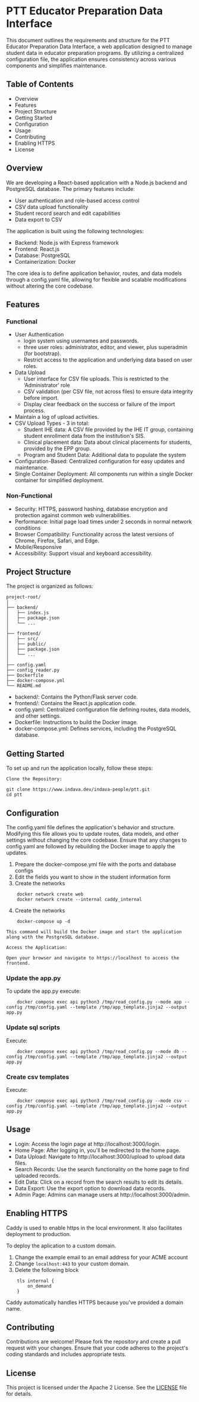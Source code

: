 # PTT Educator Preparation Data Interface

This document outlines the requirements and structure for the PTT Educator Preparation Data Interface,
a web application designed to manage student data in educator preparation programs. By utilizing a centralized
configuration file, the application ensures consistency across various components and simplifies maintenance.

## Table of Contents

- Overview
- Features
- Project Structure
- Getting Started
- Configuration
- Usage
- Contributing
- Enabling HTTPS
- License

## Overview

We are developing a React-based application with a Node.js backend and PostgreSQL database. The primary features include:
- User authentication and role-based access control
- CSV data upload functionality
- Student record search and edit capabilities
- Data export to CSV

The application is built using the following technologies:

- Backend: Node.js with Express framework
- Frontend: React.js
- Database: PostgreSQL
- Containerization: Docker

The core idea is to define application behavior, routes, and data models through
a config.yaml file, allowing for flexible and scalable modifications without
altering the core codebase.

## Features

### Functional
- User Authentication
  - login system using usernames and passwords.
  - three user roles: administrator, editor, and viewer, plus superadmin (for bootstrap).
  - Restrict access to the application and underlying data based on user roles. 
- Data Upload
  - User interface for CSV file uploads. This is restricted to the ‘Administrator’ role
  - CSV validation (per CSV file, not across files) to ensure data integrity before import.
  - Display clear feedback on the success or failure of the import process.
- Maintain a log of upload activities.
- CSV Upload Types - 3 in total:
  - Student IHE data: A CSV file provided by the IHE IT group, containing student enrollment data from the institution's SIS.
  - Clinical placement data: Data about clinical placements for students, provided by the EPP group.
  - Program and Student Data: Additional data to populate the system
- Configuration-Based: Centralized configuration for easy updates and maintenance.
- Single Container Deployment: All components run within a single Docker container for simplified deployment.

### Non-Functional
- Security: HTTPS, password hashing, database encryption and protection against common web vulnerabilities.
- Performance: Initial page load times under 2 seconds in normal network conditions
- Browser Compatibility: Functionality across the latest versions of Chrome, Firefox, Safari, and Edge.
- Mobile/Responsive
- Accessibility: Support visual and keyboard accessibility.

## Project Structure

The project is organized as follows:

```
project-root/
│
├── backend/
│   ├── index.js
│   ├── package.json
│   └── ...
│
├── frontend/
│   ├── src/
│   ├── public/
│   ├── package.json
│   └── ...
│
├── config.yaml
├── config_reader.py
├── Dockerfile
├── docker-compose.yml
└── README.md
```

 - backend/: Contains the Python/Flask server code.
 - frontend/: Contains the React.js application code.
 - config.yaml: Centralized configuration file defining routes, data models, and other settings.
 - Dockerfile: Instructions to build the Docker image.
 - docker-compose.yml: Defines services, including the PostgreSQL database.

## Getting Started

To set up and run the application locally, follow these steps:

    Clone the Repository:

```
git clone https://www.indava.dev/indava-people/ptt.git
cd ptt
```

## Configuration

The config.yaml file defines the application's behavior and structure. Modifying this file allows you to update routes, data models, and other settings without changing the core codebase. Ensure that any changes to config.yaml are followed by rebuilding the Docker image to apply the updates.

1. Prepare the docker-compose.yml file with the ports and database configs
2. Edit the fields you want to show in the student information form
3. Create the networks

```
    docker network create web
    docker network create --internal caddy_internal
```

4. Create the networks

```
    docker-compose up -d
```

    This command will build the Docker image and start the application along with the PostgreSQL database.

    Access the Application:

    Open your browser and navigate to https://localhost to access the frontend.

### Update the app.py

To update the app.py execute:

```
    docker compose exec api python3 /tmp/read_config.py --mode app --config /tmp/config.yaml --template /tmp/app_template.jinja2 --output app.py
```

### Update sql scripts

Execute:

```
    docker compose exec api python3 /tmp/read_config.py --mode db --config /tmp/config.yaml --template /tmp/app_template.jinja2 --output app.py
```

### Create csv templates

Execute:

```
    docker compose exec api python3 /tmp/read_config.py --mode csv --config /tmp/config.yaml --template /tmp/app_template.jinja2 --output app.py
```

## Usage

   - Login: Access the login page at http://localhost:3000/login.
   - Home Page: After logging in, you'll be redirected to the home page.
   - Data Upload: Navigate to http://localhost:3000/upload to upload data files.
   - Search Records: Use the search functionality on the home page to find uploaded records.
   - Edit Data: Click on a record from the search results to edit its details.
   - Data Export: Use the export option to download data records.
   - Admin Page: Admins can manage users at http://localhost:3000/admin.

## Enabling HTTPS

Caddy is used to enable https in the local environment. It also facilitates deployment to production.

To deploy the aplication to a custom domain.

1. Change the example email to an email address for your ACME account
2. Change `localhost:443` to your custom domain.
3. Delete the following block

```
    tls internal {
        on_demand
    }
```

Caddy automatically handles HTTPS because you've provided a domain name.

## Contributing

Contributions are welcome! Please fork the repository and create a pull request
with your changes. Ensure that your code adheres to the project's coding 
standards and includes appropriate tests.

## License

This project is licensed under the Apache 2 License. See the [LICENSE](https://www.apache.org/licenses/LICENSE-2.0) file for details.
